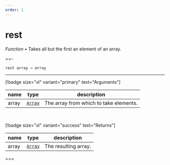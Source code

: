 ```yaml
---
order: 1
---
```

# rest

_Function_ &bull; Takes all but the first an element of an array.


==- <pre><code>rest array &rarr; array</code></pre>
<hr>

[!badge size="xl" variant="primary" text="Arguments"]

| name | type | description |
|------|------|-------------|
|array|[`Array`][Array]|The array from which to take elements.|

<br>

[!badge size="xl" variant="success" text="Returns"]

| name | type | description |
|------|------|-------------|
|array|[`Array`][Global]|The resulting array.|



===




[Array]: https://developer.mozilla.org/en-US/docs/Web/JavaScript/Reference/Global_Objects/Array
[Global]: #